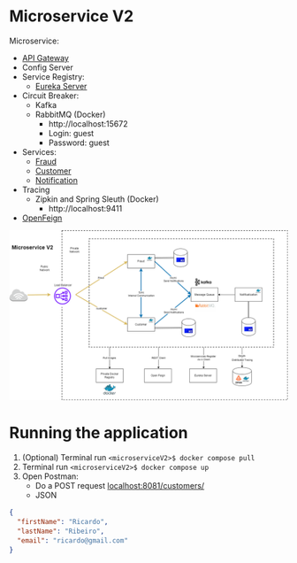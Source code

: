 # Microservice V2

Microservice:

- [API Gateway](api-gateway/README.md)
- Config Server
- Service Registry:
    - [Eureka Server](eureka-server/README.md)
- Circuit Breaker:
    - Kafka
    - RabbitMQ (Docker)
        - http://localhost:15672
        - Login: guest
        - Password: guest
- Services:
    - [Fraud](service-fraud/README.md)
    - [Customer](service-customer/README.md)
    - [Notification](service-notification/README.md)
- Tracing
    - Zipkin and Spring Sleuth (Docker)
        - http://localhost:9411
- [OpenFeign](clients/README.md)

![Microservice V2](files/MicroserviceV2.png)

# Running the application

1. (Optional) Terminal run `<microserviceV2>$ docker compose pull`
1. Terminal run `<microserviceV2>$ docker compose up`
1. Open Postman:
    - Do a POST request <localhost:8081/customers/>
    - JSON

```json
{
  "firstName": "Ricardo",
  "lastName": "Ribeiro",
  "email": "ricardo@gmail.com"
}
```